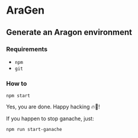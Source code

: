 # AraGen
## Generate an Aragon environment

### Requirements
- `npm`
- `git`

### How to
```
npm start
```

Yes, you are done. Happy hacking 🔥🦅!

If you happen to stop ganache, just: 

```
npm run start-ganache
```